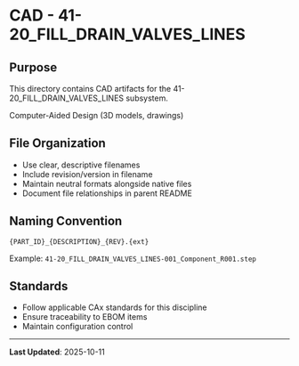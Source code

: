 # CAD - 41-20_FILL_DRAIN_VALVES_LINES

## Purpose

This directory contains CAD artifacts for the 41-20_FILL_DRAIN_VALVES_LINES subsystem.

Computer-Aided Design (3D models, drawings)

## File Organization

- Use clear, descriptive filenames
- Include revision/version in filename
- Maintain neutral formats alongside native files
- Document file relationships in parent README

## Naming Convention

```
{PART_ID}_{DESCRIPTION}_{REV}.{ext}
```

Example: `41-20_FILL_DRAIN_VALVES_LINES-001_Component_R001.step`

## Standards

- Follow applicable CAx standards for this discipline
- Ensure traceability to EBOM items
- Maintain configuration control

---

**Last Updated**: 2025-10-11
